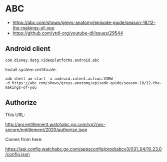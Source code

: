 # ABC

- https://abc.com/shows/greys-anatomy/episode-guide/season-18/12-the-makings-of-you
- https://github.com/ytdl-org/youtube-dl/issues/29544

## Android client

~~~
com.disney.datg.videoplatforms.android.abc
~~~

Install system certificate.

~~~
adb shell am start -a android.intent.action.VIEW `
-d https://abc.com/shows/greys-anatomy/episode-guide/season-18/12-the-makings-of-you
~~~

## Authorize

This URL:

http://api.entitlement.watchabc.go.com/vp2/ws-secure/entitlement/2020/authorize.json

Comes from here:

<https://api.config.watchabc.go.com/appsconfig/prod/abcv3/031_04/10.23.0/config.json>
